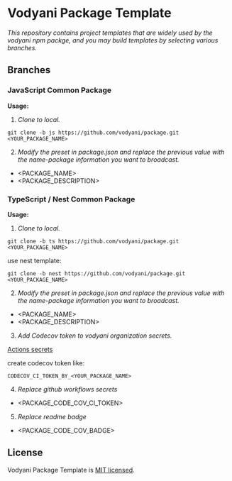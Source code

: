 # Vodyani Package Template

*This repository contains project templates that are widely used by the vodyani npm packge, and you may build templates by selecting various branches.*

## Branches

### JavaScript Common Package

**Usage:**

1. *Clone to local.*

```
git clone -b js https://github.com/vodyani/package.git <YOUR_PACKAGE_NAME>
```

2. *Modify the preset in package.json and replace the previous value with the name-package information you want to broadcast.*

- <PACKAGE_NAME>
- <PACKAGE_DESCRIPTION>

### TypeScript / Nest Common Package

**Usage:**

1. *Clone to local.*

```
git clone -b ts https://github.com/vodyani/package.git <YOUR_PACKAGE_NAME>
```

use nest template:

```
git clone -b nest https://github.com/vodyani/package.git <YOUR_PACKAGE_NAME>
```


2. *Modify the preset in package.json and replace the previous value with the name-package information you want to broadcast.*

- <PACKAGE_NAME>
- <PACKAGE_DESCRIPTION>

3. *Add Codecov token to vodyani organization secrets.*

[Actions secrets](https://github.com/organizations/vodyani/settings/secrets/actions)

create codecov token like:

```
CODECOV_CI_TOKEN_BY_<YOUR_PACKAGE_NAME>
```

4. *Replace github workflows secrets*

- <PACKAGE_CODE_COV_CI_TOKEN>

5. *Replace readme badge*

- <PACKAGE_CODE_COV_BADGE>


## License

Vodyani Package Template is [MIT licensed](LICENSE).
